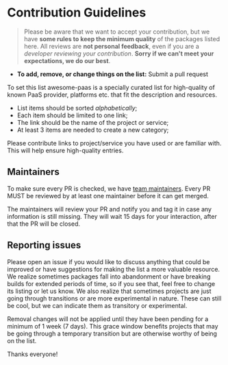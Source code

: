 # Contribution Guidelines

> Please be aware that we want to accept your contribution, but we have **some rules to keep the minimum quality** of the packages listed here. All reviews are **not personal feedback**, even if you are a _developer reviewing your contribution_. **Sorry if we can't meet your expectations, we do our best**.

- **To add, remove, or change things on the list:** Submit a pull request

To set this list awesome-paas is a specially curated list for high-quality of known PaaS provider, platforms etc. that fit the description and resources.

- List items should be sorted *alphabetically*;
- Each item should be limited to one link;
- The link should be the name of the project or service;
- At least 3 items are needed to create a new category;

Please contribute links to project/service you have used or are familiar with. This will help ensure high-quality entries.

<!-- If you removed our PR template you can find it [here](https://github.com/avelino/awesome-go/blob/master/.github/PULL_REQUEST_TEMPLATE.md).
 -->

## Maintainers

To make sure every PR is checked, we have [team maintainers](MAINTAINERS). Every PR MUST be reviewed by at least one maintainer before it can get merged.

The maintainers will review your PR and notify you and tag it in case any
information is still missing. They will wait 15 days for your interaction, after
that the PR will be closed.


## Reporting issues

Please open an issue if you would like to discuss anything that could be improved or have suggestions for making the list a more valuable resource. We realize sometimes packages fall into abandonment or have breaking builds for extended periods of time, so if you see that, feel free to change its listing or let us know. We also realize that sometimes projects are just going through transitions or are more experimental in nature. These can still be cool, but we can indicate them as transitory or experimental.

Removal changes will not be applied until they have been pending for a minimum of 1 week (7 days). This grace window benefits projects that may be going through a temporary transition but are otherwise worthy of being on the list.

Thanks everyone!
